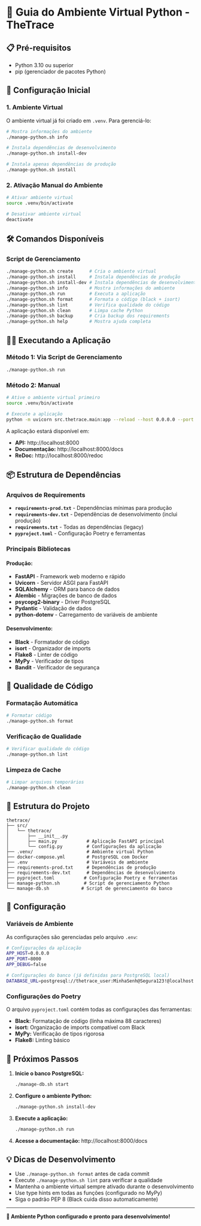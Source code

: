# 🐍 Guia do Ambiente Virtual Python - TheTrace

## 📋 Pré-requisitos

- Python 3.10 ou superior
- pip (gerenciador de pacotes Python)

## 🚀 Configuração Inicial

### 1. Ambiente Virtual

O ambiente virtual já foi criado em `.venv`. Para gerenciá-lo:

```bash
# Mostra informações do ambiente
./manage-python.sh info

# Instala dependências de desenvolvimento
./manage-python.sh install-dev

# Instala apenas dependências de produção
./manage-python.sh install
```

### 2. Ativação Manual do Ambiente

```bash
# Ativar ambiente virtual
source .venv/bin/activate

# Desativar ambiente virtual
deactivate
```

## 🛠️ Comandos Disponíveis

### Script de Gerenciamento

```bash
./manage-python.sh create      # Cria o ambiente virtual
./manage-python.sh install     # Instala dependências de produção
./manage-python.sh install-dev # Instala dependências de desenvolvimento
./manage-python.sh info        # Mostra informações do ambiente
./manage-python.sh run         # Executa a aplicação
./manage-python.sh format      # Formata o código (black + isort)
./manage-python.sh lint        # Verifica qualidade do código
./manage-python.sh clean       # Limpa cache Python
./manage-python.sh backup      # Cria backup dos requirements
./manage-python.sh help        # Mostra ajuda completa
```

## 🏃‍♂️ Executando a Aplicação

### Método 1: Via Script de Gerenciamento

```bash
./manage-python.sh run
```

### Método 2: Manual

```bash
# Ative o ambiente virtual primeiro
source .venv/bin/activate

# Execute a aplicação
python -m uvicorn src.thetrace.main:app --reload --host 0.0.0.0 --port 8000
```

A aplicação estará disponível em:

- **API:** http://localhost:8000
- **Documentação:** http://localhost:8000/docs
- **ReDoc:** http://localhost:8000/redoc

## 📦 Estrutura de Dependências

### Arquivos de Requirements

- **`requirements-prod.txt`** - Dependências mínimas para produção
- **`requirements-dev.txt`** - Dependências de desenvolvimento (inclui produção)
- **`requirements.txt`** - Todas as dependências (legacy)
- **`pyproject.toml`** - Configuração Poetry e ferramentas

### Principais Bibliotecas

#### Produção:

- **FastAPI** - Framework web moderno e rápido
- **Uvicorn** - Servidor ASGI para FastAPI
- **SQLAlchemy** - ORM para banco de dados
- **Alembic** - Migrações de banco de dados
- **psycopg2-binary** - Driver PostgreSQL
- **Pydantic** - Validação de dados
- **python-dotenv** - Carregamento de variáveis de ambiente

#### Desenvolvimento:

- **Black** - Formatador de código
- **isort** - Organizador de imports
- **Flake8** - Linter de código
- **MyPy** - Verificador de tipos
- **Bandit** - Verificador de segurança

## 🎨 Qualidade de Código

### Formatação Automática

```bash
# Formatar código
./manage-python.sh format
```

### Verificação de Qualidade

```bash
# Verificar qualidade do código
./manage-python.sh lint
```

### Limpeza de Cache

```bash
# Limpar arquivos temporários
./manage-python.sh clean
```

## 📁 Estrutura do Projeto

```
thetrace/
├── src/
│   └── thetrace/
│       ├── __init__.py
│       ├── main.py           # Aplicação FastAPI principal
│       └── config.py         # Configurações da aplicação
├── .venv/                    # Ambiente virtual Python
├── docker-compose.yml        # PostgreSQL com Docker
├── .env                      # Variáveis de ambiente
├── requirements-prod.txt     # Dependências de produção
├── requirements-dev.txt      # Dependências de desenvolvimento
├── pyproject.toml           # Configuração Poetry e ferramentas
├── manage-python.sh         # Script de gerenciamento Python
└── manage-db.sh            # Script de gerenciamento do banco
```

## 🔧 Configuração

### Variáveis de Ambiente

As configurações são gerenciadas pelo arquivo `.env`:

```bash
# Configurações da aplicação
APP_HOST=0.0.0.0
APP_PORT=8000
APP_DEBUG=false

# Configurações do banco (já definidas para PostgreSQL local)
DATABASE_URL=postgresql://thetrace_user:MinhaSenh@Segura123!@localhost:5432/thetrace_db
```

### Configurações do Poetry

O arquivo `pyproject.toml` contém todas as configurações das ferramentas:

- **Black:** Formatação de código (linha máxima 88 caracteres)
- **isort:** Organização de imports compatível com Black
- **MyPy:** Verificação de tipos rigorosa
- **Flake8:** Linting básico

## 🚀 Próximos Passos

1. **Inicie o banco PostgreSQL:**

   ```bash
   ./manage-db.sh start
   ```

2. **Configure o ambiente Python:**

   ```bash
   ./manage-python.sh install-dev
   ```

3. **Execute a aplicação:**

   ```bash
   ./manage-python.sh run
   ```

4. **Acesse a documentação:** http://localhost:8000/docs

## 💡 Dicas de Desenvolvimento

- Use `./manage-python.sh format` antes de cada commit
- Execute `./manage-python.sh lint` para verificar a qualidade
- Mantenha o ambiente virtual sempre ativado durante o desenvolvimento
- Use type hints em todas as funções (configurado no MyPy)
- Siga o padrão PEP 8 (Black cuida disso automaticamente)

---

**🎉 Ambiente Python configurado e pronto para desenvolvimento!**
